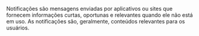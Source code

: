 Notificações são mensagens enviadas por aplicativos ou sites que fornecem informações curtas, oportunas e relevantes quando ele não está em uso. As notificações são, geralmente, conteúdos relevantes para os usuários.
